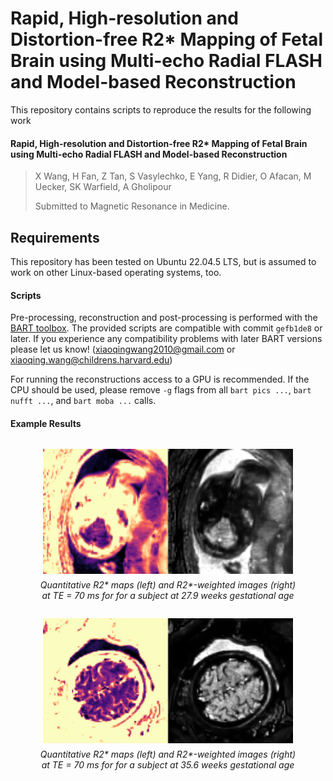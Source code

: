 
# Rapid, High-resolution and Distortion-free R2* Mapping of Fetal Brain using Multi-echo Radial FLASH and Model-based Reconstruction


This repository contains scripts to reproduce the results for the following work 

#### Rapid, High-resolution and Distortion-free R2* Mapping of Fetal Brain using Multi-echo Radial FLASH and Model-based Reconstruction
> X Wang, H Fan, Z Tan, S Vasylechko, E Yang, R Didier, O Afacan, M Uecker, SK Warfield, A Gholipour
>
> Submitted to Magnetic Resonance in Medicine.
> 

## Requirements
This repository has been tested on Ubuntu 22.04.5 LTS, but is assumed to work on other Linux-based operating systems, too.

#### Scripts
Pre-processing, reconstruction and post-processing is performed with the [BART toolbox](https://github.com/mrirecon/bart).
The provided scripts are compatible with commit `gefb1de8` or later.
If you experience any compatibility problems with later BART versions please let us know!
(xiaoqingwang2010@gmail.com or xiaoqing.wang@childrens.harvard.edu)

For running the reconstructions access to a GPU is recommended.
If the CPU should be used, please remove `-g` flags from all `bart pics ...`, `bart nufft ...`, and `bart moba ...` calls.

#### Example Results
<div style="text-align: center;">
  <figure style="display: inline-block;">
    <img src="/fetal_data/SupportingInformationVideoS1.gif" alt="27.9 weeks" width="400"/>
    <figcaption style="margin-top: 6px;">
      <em>Quantitative R2* maps (left) and R2*-weighted images (right) at TE = 70 ms for for a subject at 27.9 weeks gestational age</em>
    </figcaption>
  </figure>
</div>

<div style="text-align: center;">
  <figure style="display: inline-block;">
    <img src="/fetal_data/SupportingInformationVideoS2.gif" alt="35.6 weeks" width="400"/>
    <figcaption style="margin-top: 6px;">
      <em>Quantitative R2* maps (left) and R2*-weighted images (right) at TE = 70 ms for for a subject at 35.6 weeks gestational age</em>
    </figcaption>
  </figure>
</div>

